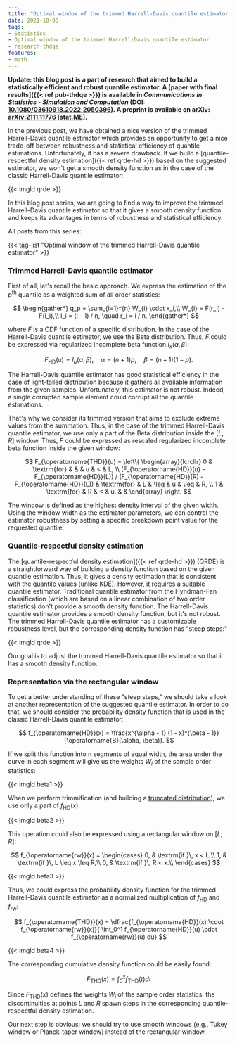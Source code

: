```yaml
---
title: "Optimal window of the trimmed Harrell-Davis quantile estimator, Part 1: Problems with the rectangular window"
date: 2021-10-05
tags:
- Statistics
- Optimal window of the trimmed Harrell-Davis quantile estimator
- research-thdqe
features:
- math
---
```


**Update: this blog post is a part of research that aimed to build a statistically efficient and robust quantile estimator.
  A [paper with final results]({{< ref pub-thdqe >}}) is available in *Communications in Statistics - Simulation and Computation* (DOI: [10.1080/03610918.2022.2050396](https://www.tandfonline.com/doi/abs/10.1080/03610918.2022.2050396)).
  A preprint is available on arXiv: [arXiv:2111.11776 [stat.ME]](https://arxiv.org/abs/2111.11776).**

In the previous post, we have obtained a nice version of the trimmed Harrell-Davis quantile estimator
  which provides an opportunity to get a nice trade-off between robustness and statistical efficiency
  of quantile estimations.
Unfortunately, it has a severe drawback.
If we build a [quantile-respectful density estimation]({{< ref qrde-hd >}}) based on the suggested estimator,
  we won't get a smooth density function as in the case of the classic Harrell-Davis quantile estimator:

{{< imgld qrde >}}

In this blog post series, we are going to find a way to improve the trimmed Harrell-Davis quantile estimator
  so that it gives a smooth density function and keeps its advantages in terms of robustness and statistical efficiency.

<!--more-->

All posts from this series:

{{< tag-list "Optimal window of the trimmed Harrell-Davis quantile estimator" >}}

### Trimmed Harrell-Davis quantile estimator

First of all, let's recall the basic approach.
We express the estimation of the $p^\textrm{th}$ quantile as a weighted sum of all order statistics:

$$
\begin{gather*}
q_p = \sum_{i=1}^{n} W_{i} \cdot x_i,\\
W_{i} = F(r_i) - F(l_i),\\
l_i = (i - 1) / n, \quad r_i = i / n,
\end{gather*}
$$

where $F$ is a CDF function of a specific distribution.
In the case of the Harrell-Davis quantile estimator, we use the Beta distribution.
Thus, $F$ could be expressed via regularized incomplete beta function $I_x(\alpha, \beta)$:

$$
F_{\operatorname{HD}}(u) = I_u(\alpha, \beta), \quad \alpha = (n+1)p, \quad \beta = (n+1)(1 - p).
$$

The Harrell-Davis quantile estimator has good statistical efficiency in the case of light-tailed distribution
  because it gathers all available information from the given samples.
Unfortunately, this estimator is not robust.
Indeed, a single corrupted sample element could corrupt all the quantile estimations.

That's why we consider its trimmed version that aims to exclude extreme values from the summation.
Thus, in the case of the trimmed Harrell-Davis quantile estimator, we use only a part of the Beta distribution
  inside the $[L,\, R]$ window.
Thus, $F$ could be expressed as rescaled regularized incomplete beta function inside the given window:

$$
F_{\operatorname{THD}}(u) = \left\{
\begin{array}{lcrcllr}
0                      & \textrm{for} &       &      & u  & <    & L, \\
(F_{\operatorname{HD}}(u) - F_{\operatorname{HD}}(L)) / (F_{\operatorname{HD}}(R) - F_{\operatorname{HD}}(L)) & \textrm{for} & L     & \leq & u  & \leq & R, \\
1                      & \textrm{for} & R     & <    & u. &      &
\end{array}
\right.
$$

The window is defined as the highest density interval of the given width.
Using the window width as the estimator parameters, we can control the estimator robustness
  by setting a specific breakdown point value for the requested quantile.

### Quantile-respectful density estimation

The [quantile-respectful density estimation]({{< ref qrde-hd >}}) (QRDE) is a straightforward way of building
  a density function based on the given quantile estimation.
Thus, it gives a density estimation that is consistent with the quantile values (unlike KDE).
However, it requires a suitable quantile estimator.
Traditional quantile estimator from the Hyndman-Fan classification
  (which are based on a linear combination of two order statistics)
  don't provide a smooth density function.
The Harrell-Davis quantile estimator provides a smooth density function, but it's not robust.
The trimmed Harrell-Davis quantile estimator has a customizable robustness level,
  but the corresponding density function has "steep steps:"

{{< imgld qrde >}}

Our goal is to adjust the trimmed Harrell-Davis quantile estimator so that it has a smooth density function.

### Representation via the rectangular window

To get a better understanding of these "steep steps,"
  we should take a look at another representation of the suggested quantile estimator.
In order to do that, we should consider the probability density function that is used in the
  classic Harrell-Davis quantile estimator:

$$
f_{\operatorname{HD}}(x) = \frac{x^{\alpha - 1} (1 - x)^{\beta - 1}}{\operatorname{B}(\alpha, \beta)}.
$$

If we split this function into n segments of equal width,
  the area under the curve in each segment will give us the weights $W_i$ of the sample order statistics:

{{< imgld beta1 >}}

When we perform trimmification
  (and building a [truncated distribution](https://en.wikipedia.org/wiki/Truncated_distribution)),
  we use only a part of $f_{\operatorname{HD}}(x)$:

{{< imgld beta2 >}}

This operation could also be expressed using a rectangular window on $[L;R]$:

$$
f_{\operatorname{rw}}(x) = \begin{cases}
0, & \textrm{if }\, x < L,\\
1, & \textrm{if }\, L \leq x \leq R,\\
0, & \textrm{if }\, R < x.\\
\end{cases}
$$

{{< imgld beta3 >}}

Thus, we could express the probability density function for the trimmed Harrell-Davis quantile estimator
  as a normalized multiplication of $f_{\operatorname{HD}}$ and $f_{\operatorname{rw}}$:

$$
f_{\operatorname{THD}}(x) = \dfrac{f_{\operatorname{HD}}(x) \cdot f_{\operatorname{rw}}(x)}{
\int_0^1 f_{\operatorname{HD}}(u) \cdot f_{\operatorname{rw}}(u) du}
$$

{{< imgld beta4 >}}

The corresponding cumulative density function could be easily found:

$$
F_{\operatorname{THD}}(x) = \int_0^x f_{\operatorname{THD}}(t) dt
$$

Since $F_{\operatorname{THD}}(x)$ defines the weights $W_i$ of the sample order statistics,
  the discontinuities at points $L$ and $R$ spawn steps in the corresponding quantile-respectful density estimation.

Our next step is obvious: we should try to use smooth windows (e.g., Tukey window or Planck-taper window)
  instead of the rectangular window.